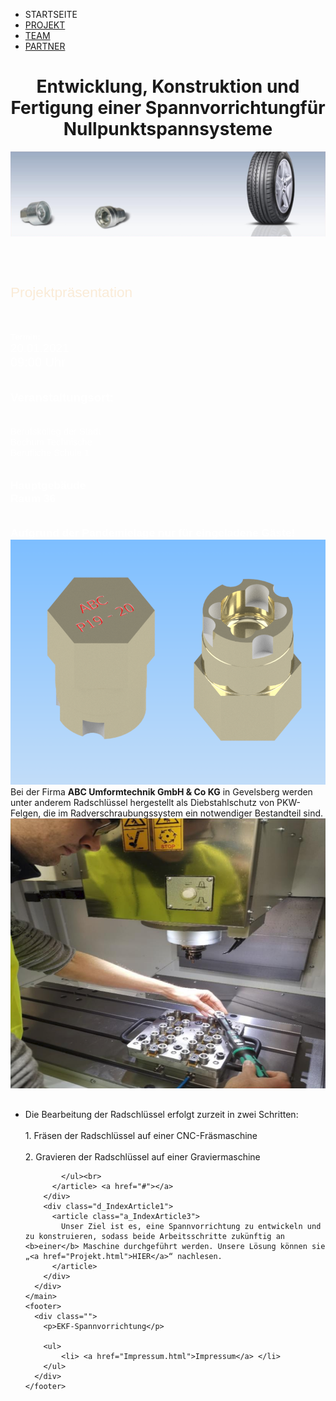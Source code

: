 <!DOCTYPE html>
<html lang="de" dir="ltr">
  <head>
    <meta charset="utf-8">
    <link rel="shortcut icon" href="#">
    <link rel="stylesheet" type="text/css" href='style.css'>
    <meta name="viewport" content="width=device-width, initial-scale=1.0">
    <title></title>
  </head>
  <body>
    <nav>
      <ul>
        <li class="Current">STARTSEITE</li>
        <li><a href="Projekt.html">PROJEKT</a></li>
        <li><a href="Team.html">TEAM</a></li>
        <li><a href="Partner.html">PARTNER</a></li>
      </ul>
    </nav>
    <header>
      <div class="d_HeaderBild">
        <h1>Entwicklung, Konstruktion und<wbr>
        Fertigung einer Spannvorrichtung<wbr>
        für Nullpunktspannsysteme</h1>
        <img src="Pictures/Portfolio-Radschlussel1.png" alt="Portfolio-Radschlussel">
      </div>
    </header>
    <div class="ticker">
 	  <p>
	  <br>
		<span style="font-size: 17pt; font-family: arial, sanf-serif; text-align: center; color: antiquewhite;">Projektpräsentation</span>
		<!-----------SPACE UNSICHTBAR---------------------->
	  </p>
	  <br>
	  <br>
		<span style="font-size: 10pt; font-family: arial, sanf-serif;color: white; text-align: center; font-weight: bolder;">Termin:</span>
	  <br>
		<span style="font-size: 14pt; font-family: arial, sanf-serif; color: white; text-align: center;">20.01.2021</span>
	  <br>	
		<span style="font-size: 15pt; font-family: arial, sanf-serif; color: white; text-align: center;">09:00 Uhr</span>
      	  <br>
	  <br> 
	  <br> 
		<span style="font-size: 14pt; font-family: arial; sanf-serif; float:left; padding-left: 0px; color: white; font-weight: bold; text-align: center; float: none;">Veranstaltungsort:</span>
	  <br> 
	  <br> 
	  <br>   
	  	<span style="font-size: 11pt; font-family: arial; sanf-serif; float:left; padding-left: 0px; color: white; font-weight: none ; text-align: center; float: none;">Berufskolleg der Stadt<br>Bochum 
		Technische<br>Berufliche Schule 1</span>
          <br>
          <br>
	  <br>
		<span style="font-size: 13pt; font-family: arial, sanf-serif; color: white; font-weight: bold; text-align: center;">Hauptgebäude<br>Raum 36</span>
	  <br>
	  <br>
	  <br>
		<span style="font-size: 13pt; font-family: arial, sanf-serif; color: white; font-weight: bold; text-align: center;">Aufgrund der Pandemielage nur für eingeladene Gäste!</span>
    </div>
    <main>
      <div class="Hochziehen">
        <div class="d_IndexArticle1">
          <img src="Pictures/baugruppek11675.png" alt="baugruppek11675">
          <article class="a_IndexArticle1">
            Bei der Firma <b>ABC Umformtechnik GmbH & Co KG</b> in Gevelsberg werden unter
            anderem Radschlüssel hergestellt als Diebstahlschutz von PKW-Felgen, die im Radverschraubungssystem ein
            notwendiger Bestandteil sind.
          </article>
        </div>
        <div class="d_IndexArticle2">
          <img class="BilderAnders" src="Pictures/Bearbeitung-Spinner_CNC_Maschine.png" alt="Bearbeitung-Spinner_CNC_Maschine">
          <article class="a_IndexArticle2">
            <ul style="text-align: left; margin: 30px 0px 0 0;">
              <li style="margin-bottom: 10px;">
	        Die Bearbeitung der Radschlüssel erfolgt zurzeit in zwei Schritten:
		<br>
		<br>
		1. Fräsen der Radschlüssel auf einer CNC-Fräsmaschine
		<br>
		<br>
		2. Gravieren der Radschlüssel auf einer Graviermaschine
		
            </ul><br>
          </article> <a href="#"></a>
        </div>
        <div class="d_IndexArticle1">
          <article class="a_IndexArticle3">
            Unser Ziel ist es, eine Spannvorrichtung zu entwickeln und zu konstruieren, sodass beide Arbeitsschritte zukünftig an <b>einer</b> Maschine durchgeführt werden. Unsere Lösung können sie „<a href="Projekt.html">HIER</a>“ nachlesen.
          </article>
        </div>
      </div>
    </main>
    <footer>
      <div class="">
        <p>EKF-Spannvorrichtung</p>

        <ul>
            <li> <a href="Impressum.html">Impressum</a> </li>
        </ul>
      </div>
    </footer>
  </body>
</html>
